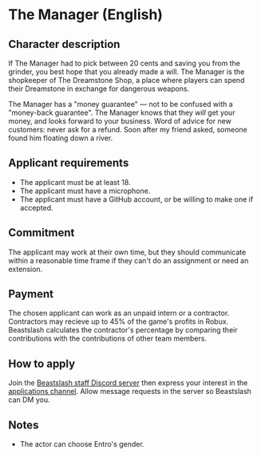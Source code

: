 # The Manager (English)
## Character description
If The Manager had to pick between 20 cents and saving you from the grinder, you best hope that you already made a will. The Manager is the shopkeeper of The Dreamstone Shop, a place where players can spend their Dreamstone in exchange for dangerous weapons.

The Manager has a "money guarantee" — not to be confused with a "money-back guarantee". The Manager knows that they *will* get your money, and looks forward to your business. Word of advice for new customers: never ask for a refund. Soon after my friend asked, someone found him floating down a river. 

## Applicant requirements
* The applicant must be at least 18.
* The applicant must have a microphone.
* The applicant must have a GitHub account, or be willing to make one if accepted.

## Commitment
The applicant may work at their own time, but they should communicate within a reasonable time frame if they can't do an assignment or need an extension.

## Payment
The chosen applicant can work as an unpaid intern or a contractor. Contractors may recieve up to 45% of the game's profits in Robux. Beastslash calculates the contractor's percentage by comparing their contributions with the contributions of other team members.

## How to apply
Join the [Beastslash staff Discord server](https://discord.gg/c4tGk74cUu) then express your interest in the [applications channel](https://discord.com/channels/877183857437323275/1197406708096585900). Allow message requests in the server so Beastslash can DM you.

## Notes
* The actor can choose Entro's gender.
